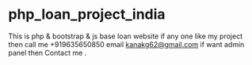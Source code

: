 # php_loan_project_india
This is php &amp; bootstrap &amp; js base loan website 
if any one like my project then call me +919635650850 email kanakg62@gmail.com
if want admin panel then Contact me . 
